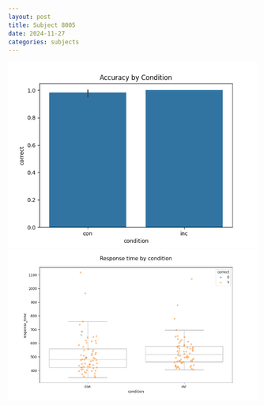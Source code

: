 ```yaml
---
layout: post
title: Subject 8005
date: 2024-11-27
categories: subjects
---
```


![](data/8005/run-12/8005_NF_acc.png)
![](data/8005/run-12/8005_NF_rt.png)
